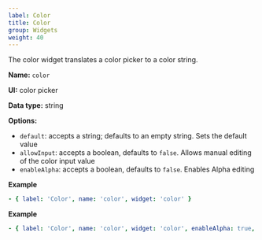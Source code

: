 ```yaml
---
label: Color
title: Color
group: Widgets
weight: 40
---
```


The color widget translates a color picker to a color string.

**Name:** `color`

**UI:** color picker

**Data type:** string

**Options:**

- `default`: accepts a string; defaults to an empty string. Sets the default value
- `allowInput`: accepts a boolean, defaults to `false`. Allows manual editing of the color input value
- `enableAlpha`: accepts a boolean, defaults to `false`. Enables Alpha editing

**Example**

```yaml
- { label: 'Color', name: 'color', widget: 'color' }
```

**Example**

```yaml
- { label: 'Color', name: 'color', widget: 'color', enableAlpha: true, allowInput: true }
```
